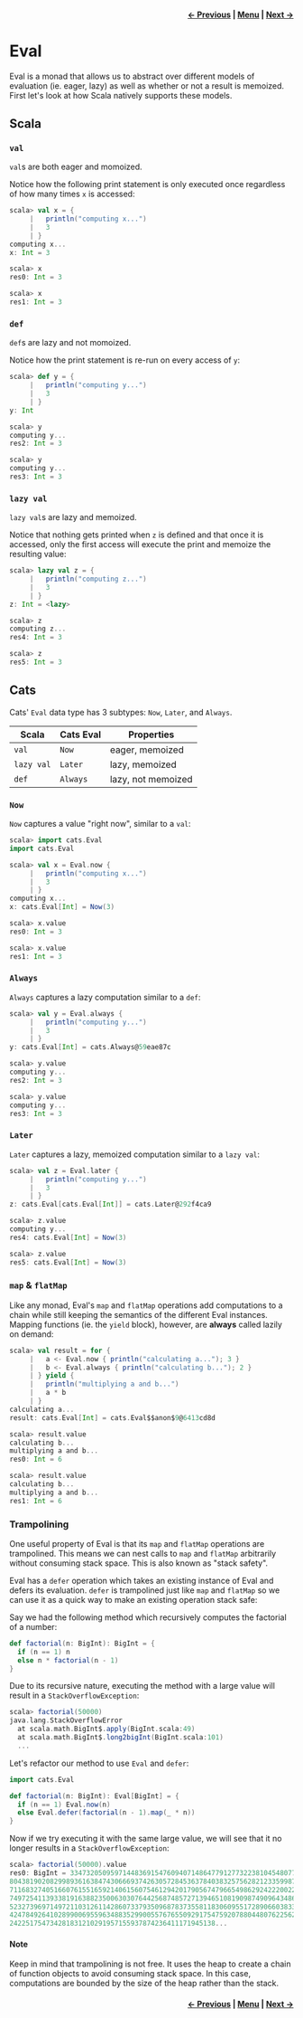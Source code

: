 <h4 align="right">
    <a href="lesson4_3_monad_error.md">← Previous</a> |
    <a href="lesson4.md">Menu</a> |
    <a href="lesson4_5_writer.md">Next →</a>
</h4>

<h1>Eval</h1>

Eval is a monad that allows us to abstract over different models of evaluation (ie. eager, lazy) as well as whether or 
not a result is memoized. First let's look at how Scala natively supports these models.

<h2>Scala</h2>

<h3><code>val</code></h3>

`val`s are both eager and momoized. 

Notice how the following print statement is only executed once regardless of how many times `x` is accessed:

```scala
scala> val x = {
     |   println("computing x...")
     |   3
     | }
computing x...
x: Int = 3

scala> x
res0: Int = 3

scala> x
res1: Int = 3
```

<h3><code>def</code></h3>

`def`s are lazy and not momoized. 

Notice how the print statement is re-run on every access of 
`y`:

```scala
scala> def y = {
     |   println("computing y...")
     |   3
     | }
y: Int

scala> y
computing y...
res2: Int = 3

scala> y
computing y...
res3: Int = 3
```

<h3><code>lazy val</code></h3>

`lazy val`s are lazy and memoized.
 
Notice that nothing gets printed when `z` is defined and that once it is accessed, only the first access will execute 
the print and memoize the resulting value:

```scala
scala> lazy val z = {
     |   println("computing z...")
     |   3
     | }
z: Int = <lazy>

scala> z
computing z...
res4: Int = 3

scala> z
res5: Int = 3
```

<h2>Cats</h2>

Cats' `Eval` data type has 3 subtypes: `Now`, `Later`, and `Always`.

| Scala      | Cats Eval | Properties         |
| ---------- | --------- | ------------------ |
| `val`      | `Now`     | eager, memoized    |
| `lazy val` | `Later`   | lazy, memoized     |
| `def`      | `Always`  | lazy, not memoized |

<h3><code>Now</code></h3>

`Now` captures a value "right now", similar to a `val`:

```scala
scala> import cats.Eval
import cats.Eval

scala> val x = Eval.now {
     |   println("computing x...")
     |   3
     | }
computing x...
x: cats.Eval[Int] = Now(3)

scala> x.value
res0: Int = 3

scala> x.value
res1: Int = 3
```

<h3><code>Always</code></h3>

`Always` captures a lazy computation similar to a `def`:

```scala
scala> val y = Eval.always {
     |   println("computing y...")
     |   3
     | }
y: cats.Eval[Int] = cats.Always@59eae87c

scala> y.value
computing y...
res2: Int = 3

scala> y.value
computing y...
res3: Int = 3
```

<h3><code>Later</code></h3>

`Later` captures a lazy, memoized computation similar to a `lazy val`:

```scala
scala> val z = Eval.later {
     |   println("computing y...")
     |   3
     | }
z: cats.Eval[cats.Eval[Int]] = cats.Later@292f4ca9

scala> z.value
computing y...
res4: cats.Eval[Int] = Now(3)

scala> z.value
res5: cats.Eval[Int] = Now(3)
```

<h3><code>map</code> & <code>flatMap</code></h3>

Like any monad, Eval's `map` and `flatMap` operations add computations to a chain while still keeping the semantics of 
the different Eval instances. Mapping functions (ie. the `yield` block), however, are **always** called lazily on 
demand:

```scala
scala> val result = for {
     |   a <- Eval.now { println("calculating a..."); 3 }
     |   b <- Eval.always { println("calculating b..."); 2 }
     | } yield {
     |   println("multiplying a and b...")
     |   a * b
     | }
calculating a...
result: cats.Eval[Int] = cats.Eval$$anon$9@6413cd8d

scala> result.value
calculating b...
multiplying a and b...
res0: Int = 6

scala> result.value
calculating b...
multiplying a and b...
res1: Int = 6
```

<h3>Trampolining</h3>

One useful property of Eval is that its `map` and `flatMap` operations are trampolined. This means we can nest calls to
`map` and `flatMap` arbitrarily without consuming stack space. This is also known as "stack safety".

Eval has a `defer` operation which takes an existing instance of Eval and defers its evaluation. `defer` is trampolined 
just like `map` and `flatMap` so we can use it as a quick way to make an existing operation stack safe:

Say we had the following method which recursively computes the factorial of a number:

```scala
def factorial(n: BigInt): BigInt = {
  if (n == 1) n
  else n * factorial(n - 1)
}
```

Due to its recursive nature, executing the method with a large value will result in a `StackOverflowException`:

```scala
scala> factorial(50000)
java.lang.StackOverflowError
  at scala.math.BigInt$.apply(BigInt.scala:49)
  at scala.math.BigInt$.long2bigInt(BigInt.scala:101)
  ...
```

Let's refactor our method to use `Eval` and `defer`: 

```scala
import cats.Eval

def factorial(n: BigInt): Eval[BigInt] = {
  if (n == 1) Eval.now(n)
  else Eval.defer(factorial(n - 1).map(_ * n))
}
```

Now if we try executing it with the same large value, we will see that it no longer results in a 
`StackOverflowException`:

```scala
scala> factorial(50000).value
res0: BigInt = 334732050959714483691547609407148647791277322381045480773010032199016802214436564169738123107191693087984
804381902082998936163847430666937426305728453637840383257562821233599872682440782359723560408538544413733837535685655363
711683274051660761551659214061560754612942017905674796654986292422200225415535107181598016154764518106166749702179965374
749725411393381916388235006303076442568748572713946510819098749096434862685892298078700310310089628611545539799116129406
523273969714972110312611428607337935096878373558118306095517289066038335925328516359617308852798119573994952994503063544
424784926410289900695596348835299005576765509291754759207880448076225624151651304590463180685174067663600123295564540657
242251754734281831210291957155937874236411171945138...
```

<h4>Note</h4>

Keep in mind that trampolining is not free. It uses the heap to create a chain of function objects to avoid consuming 
stack space. In this case, computations are bounded by the size of the heap rather than the stack.

<h4 align="right">
    <a href="lesson4_3_monad_error.md">← Previous</a> |
    <a href="lesson4.md">Menu</a> |
    <a href="lesson4_5_writer.md">Next →</a>
</h4>